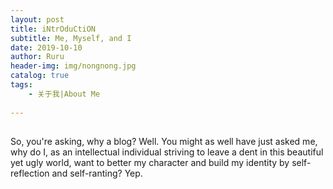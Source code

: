 ```yaml
---
layout: post
title: iNtrOduCtiON
subtitle: Me, Myself, and I
date: 2019-10-10
author: Ruru
header-img: img/nongnong.jpg
catalog: true
tags:
    - 关于我|About Me
 
---    
```

## 
   So, you're asking, why a blog?
    Well. You might as well have just asked me, why do I, as an intellectual individual striving to leave a dent in this beautiful yet      ugly world, want to better my character and build my identity by self-reflection and self-ranting?
    Yep.

    
   
